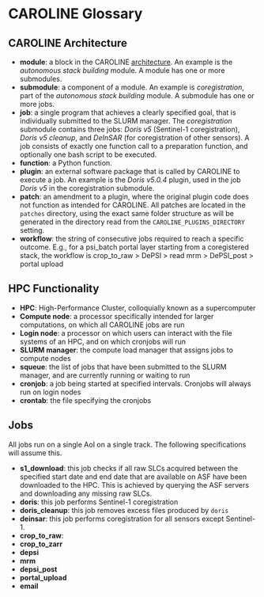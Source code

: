 # CAROLINE Glossary



## CAROLINE Architecture
- <b>module</b>: a block in the CAROLINE [architecture](architecture.md). An example is the <i>autonomous stack building</i> module. A module has one or more submodules.
- <b>submodule</b>: a component of a module. An example is <i>coregistration</i>, part of the <i>autonomous stack building</i> module. A submodule has one or more jobs.
- <b>job</b>: a single program that achieves a clearly specified goal, that is individually submitted to the SLURM manager. The <i>coregistration</i> submodule contains three jobs: <i>Doris v5</i> (Sentinel-1 coregistration), <i>Doris v5 cleanup</i>, and <i>DeInSAR</i> (for coregistration of other sensors). A job consists of exactly one function call to a preparation function, and optionally one bash script to be executed.
- <b>function</b>: a Python function.
- <b>plugin</b>: an external software package that is called by CAROLINE to execute a job. An example is the <i>Doris v5.0.4</i> plugin, used in the job <i>Doris v5</i> in the coregistration submodule.
- <b>patch</b>: an amendment to a plugin, where the original plugin code does not function as intended for CAROLINE. All patches are located in the `patches` directory, using the exact same folder structure as will be generated in the directory read from the `CAROLINE_PLUGINS_DIRECTORY` setting.
- <b>workflow</b>: the string of consecutive jobs required to reach a specific outcome. E.g., for a psi_batch portal layer starting from a coregistered stack, the workflow is crop_to_raw > DePSI > read mrm > DePSI_post > portal upload

## HPC Functionality
- <b>HPC</b>: High-Performance Cluster, colloquially known as a supercomputer
- <b>Compute node</b>: a processor specifically intended for larger computations, on which all CAROLINE jobs are run
- <b>Login node</b>: a processor on which users can interact with the file systems of an HPC, and on which cronjobs will run
- <b>SLURM manager</b>: the compute load manager that assigns jobs to compute nodes
- <b>squeue</b>: the list of jobs that have been submitted to the SLURM manager, and are currently running or waiting to run
- <b>cronjob</b>: a job being started at specified intervals. Cronjobs will always run on login nodes
- <b>crontab</b>: the file specifying the cronjobs

## Jobs
All jobs run on a single AoI on a single track. The following specifications will assume this.

- <b>s1_download</b>: this job checks if all raw SLCs acquired between the specified start date and end date that are available on ASF have been downloaded to the HPC. This is achieved by querying the ASF servers and downloading any missing raw SLCs.
- <b>doris</b>: this job performs Sentinel-1 coregistration
- <b>doris_cleanup</b>: this job removes excess files produced by `doris`
- <b>deinsar</b>: this job performs coregistration for all sensors except Sentinel-1. 
- <b>crop_to_raw</b>: 
- <b>crop_to_zarr</b>
- <b>depsi</b>
- <b>mrm</b>
- <b>depsi_post</b>
- <b>portal_upload</b>
- <b>email</b>

